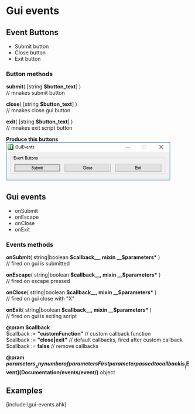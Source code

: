 # Gui events  

## Event Buttons  

* Submit button  
* Close button  
* Exit button  

### Button methods  

__submit__( [string __$button_text__] )  
//  mnakes submit button  

__close__( [string __$button_text__] )  
//  mnakes close gui button  

__exit__( [string __$button_text__] )  
//  mnakes exit script button  

__Produce this buttons__  
![event-buttons](https://github.com/vilbur/ahk-vilgui/blob/master/Documentation/events/gui/eventn-buttons.jpeg?raw=true "Event buttons")  

## Gui events  

* onSubmit  
* onEscape  
* onClose  
* onExit  

### Events methods  

__onSubmit__( string|boolean __$callback__, mixin __$parameters*__ )  
// fired on gui is submitted  

__onEscape__( string|boolean __$callback__, mixin __$parameters*__ )  
// fired on escape pressed  

__onClose__( string|boolean __$callback__, mixin __$parameters*__ )  
// fired on gui close with "X"  

__onExit__( string|boolean __$callback__, mixin __$parameters*__ )  
// fired on gui is exiting script  

__@pram $callback__  
$callback := __"customFunction"__ // custom callback function  
$callback := __"close|exit"__ // default callbacks, fired after custom callback  
$callback := __false__ // remove callbacks  

__@pram $parameters__  
Any number of parameters  
First parameter passed to callback is __[$Event](Documentation/events/event/)__ object  

## Examples  

[include:\gui-events.ahk]  
